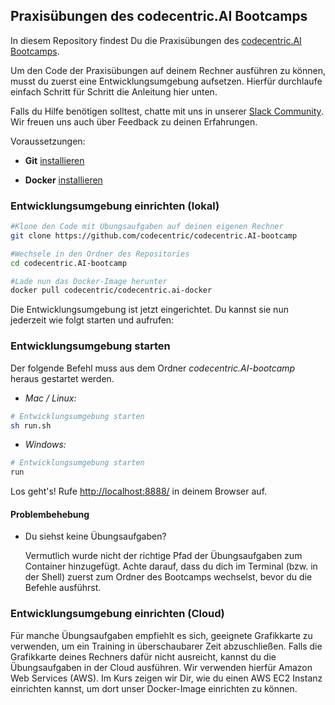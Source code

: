 

## Praxisübungen des codecentric.AI Bootcamps

In diesem Repository findest Du die Praxisübungen des <a href="https://bootcamp.codecentric.ai" target="_blank">codecentric.AI Bootcamps</a>.

Um den Code der Praxisübungen auf deinem Rechner ausführen zu können, musst du zuerst eine Entwicklungsumgebung aufsetzen. Hierfür durchlaufe einfach Schritt für Schritt die Anleitung hier unten.

Falls du Hilfe benötigen solltest, chatte mit uns in unserer <a href="https://join.slack.com/t/cc-ai-bootcamp/shared_invite/enQtNTQyMTk0MzM2OTMxLTNkODg2YzIwYjdhZGI4YmU3YWNhMDc4NmIwZmFmMmJiN2JiODM1M2EyYTQxZGNhZjQwOGIwMTRlMDlhYzg1YTI" target="_blank">Slack Community</a>. Wir freuen uns auch über Feedback zu deinen Erfahrungen.

Voraussetzungen:

- **Git** [installieren](https://git-scm.com/book/de/v1/Los-geht%E2%80%99s-Git-installieren)

- **Docker** [installieren](https://docs.docker.com/install/)

### Entwicklungsumgebung einrichten (lokal)

```bash
#Klone den Code mit Übungsaufgaben auf deinen eigenen Rechner
git clone https://github.com/codecentric/codecentric.AI-bootcamp

#Wechsele in den Ordner des Repositories
cd codecentric.AI-bootcamp

#Lade nun das Docker-Image herunter
docker pull codecentric/codecentric.ai-docker
```

Die Entwicklungsumgebung ist jetzt eingerichtet. Du kannst sie nun jederzeit wie folgt starten und aufrufen:

### Entwicklungsumgebung starten

Der folgende Befehl muss aus dem Ordner *codecentric.AI-bootcamp* heraus gestartet werden.

  - *Mac / Linux:*

```bash
# Entwicklungsumgebung starten
sh run.sh
```
  - *Windows:*

```bash
# Entwicklungsumgebung starten 
run
```

Los geht's! Rufe <a href="http://localhost:8888/" target="_blank">http://localhost:8888/</a> in deinem Browser auf.

#### Problembehebung
* Du siehst keine Übungsaufgaben?

   Vermutlich wurde nicht der richtige Pfad der Übungsaufgaben zum Container hinzugefügt. Achte darauf, dass du dich im    Terminal (bzw. in der Shell) zuerst zum Ordner des Bootcamps wechselst, bevor du die Befehle ausführst.

### Entwicklungsumgebung einrichten (Cloud)

Für manche Übungsaufgaben empfiehlt es sich, geeignete Grafikkarte zu verwenden, um ein Training in überschaubarer Zeit abzuschließen. Falls die Grafikkarte deines Rechners dafür nicht ausreicht, kannst du die Übungsaufgaben in der Cloud ausführen. Wir verwenden hierfür Amazon Web Services (AWS). Im Kurs zeigen wir Dir, wie du einen AWS EC2 Instanz einrichten kannst, um dort unser Docker-Image einrichten zu können.
